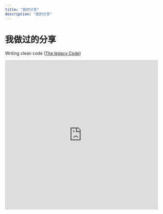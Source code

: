 ```yaml
---
title: "我的分享"
description: "我的分享"
---
```


# 我做过的分享

Writing clean code ([The legacy Code](http://note.youdao.com/noteshare?id=ec898e0edfba10316da0513944f5991a&sub=AF222598A2904761ABB5CE64394F5274))
<iframe src="https://myslide.cn/player/23046" width="562.5" height="491.75" frameborder="0" marginwidth="0" marginheight="0" scrolling="no" style="margin-bottom:5px; max-width: 100%;" allowfullscreen></iframe>

